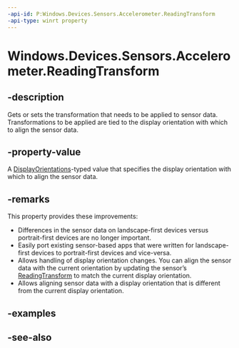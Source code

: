 ----api-id: P:Windows.Devices.Sensors.Accelerometer.ReadingTransform
-api-type: winrt property
---<!-- Property syntaxpublic Windows.Graphics.Display.DisplayOrientations ReadingTransform { get;  set; }--># Windows.Devices.Sensors.Accelerometer.ReadingTransform## -descriptionGets or sets the transformation that needs to be applied to sensor data. Transformations to be applied are tied to the display orientation with which to align the sensor data.## -property-valueA [DisplayOrientations](../windows.graphics.display/displayorientations.md)-typed value that specifies the display orientation with which to align the sensor data.## -remarksThis property provides these improvements:+ Differences in the sensor data on landscape-first devices versus portrait-first devices are no longer important.+ Easily port existing sensor-based apps that were written for landscape-first devices to portrait-first devices and vice-versa.+ Allows handling of display orientation changes. You can align the sensor data with the current orientation by updating the sensor’s [ReadingTransform](accelerometer_readingtransform.md) to match the current display orientation.+ Allows aligning sensor data with a display orientation that is different from the current display orientation.## -examples## -see-also